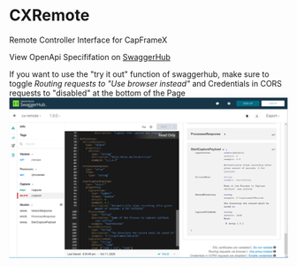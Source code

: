# CXRemote
Remote Controller Interface for CapFrameX

View OpenApi Specififation on [SwaggerHub](https://app.swaggerhub.com/apis/CapFrameX/cx-remote)

If you want to use the "try it out" function of swaggerhub, make sure to toggle _Routing requests to "Use browser instead"_ and Credentials in CORS requests to "disabled" at the bottom of the Page
![Screenshot](images/CXRemote_SwaggerHub.png)


